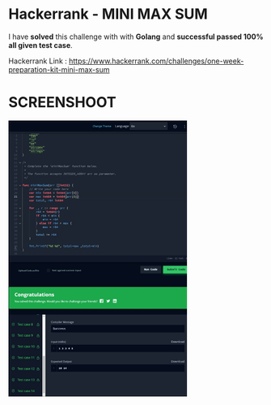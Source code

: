 # Hackerrank - MINI MAX SUM
I have **solved** this challenge with with **Golang** and **successful passed 100% all given test case**.

Hackerrank Link : https://www.hackerrank.com/challenges/one-week-preparation-kit-mini-max-sum

# SCREENSHOOT
<img style="width:70%;" alt="plus minus" src="https://github.com/tsuryanto/Data-On-Taufiq-Suryanto/blob/140ee2062d9db9b4fba7808dc683828717e9f849/00%20-%20Problem%20Solving/Hackerrank/02-minimax-sum/Mini-Max-Sum-HackerRank.jpg" />
